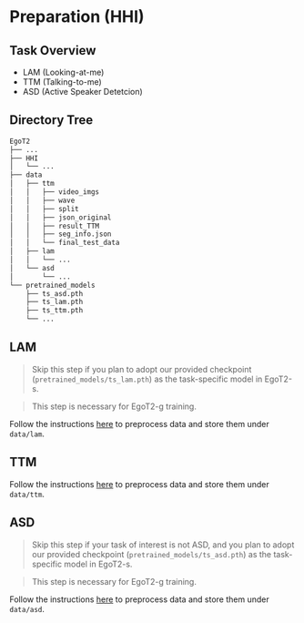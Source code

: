 # Preparation (HHI)

## Task Overview
+ LAM (Looking-at-me)
+ TTM (Talking-to-me)
+ ASD (Active Speaker Detetcion)


## Directory Tree

```bash
EgoT2
├── ...
├── HHI
│   └── ...
├── data
│   ├── ttm
│   │   ├── video_imgs
│   │   ├── wave
│   │   ├── split
│   │   ├── json_original
│   │   ├── result_TTM
│   │   ├── seg_info.json
│   │   └── final_test_data
│   ├── lam
│   │   └── ...
│   └── asd
│       └── ...
└── pretrained_models
    ├── ts_asd.pth
    ├── ts_lam.pth
    ├── ts_ttm.pth
    └── ...
```

## LAM
> Skip this step if you plan to adopt our provided checkpoint (`pretrained_models/ts_lam.pth`) as the task-specific model in EgoT2-s.

> This step is necessary for EgoT2-g training.

Follow the instructions [here](https://github.com/EGO4D/social-interactions/tree/lam) to preprocess data and store them under `data/lam`.

## TTM
Follow the instructions [here](https://github.com/EGO4D/social-interactions/tree/ttm) to preprocess data and store them under `data/ttm`.

## ASD
> Skip this step if your task of interest is not ASD, and you plan to adopt our provided checkpoint (`pretrained_models/ts_asd.pth`) as the task-specific model in EgoT2-s.

> This step is necessary for EgoT2-g training.

Follow the instructions [here](https://github.com/zcxu-eric/Ego4d_TalkNet_ASD/) to preprocess data and store them under `data/asd`.


